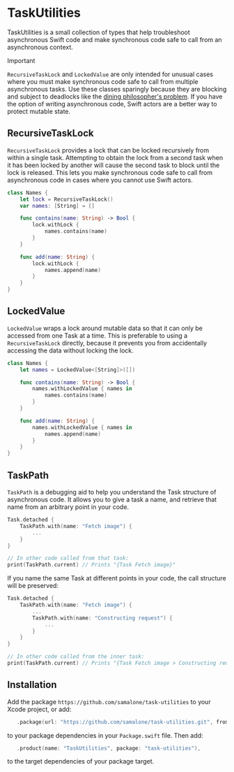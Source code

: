 # TaskUtilities

TaskUtilities is a small collection of types that help troubleshoot asynchronous
Swift code and make synchronous code safe to call from an asynchronous context.

> [!IMPORTANT]
> `RecursiveTaskLock` and `LockedValue` are only intended for unusual
> cases where you must make synchronous code safe to call from multiple
> asynchronous tasks. Use these classes sparingly because they are blocking and
> subject to deadlocks like the
> [dining philosopher's problem](https://en.wikipedia.org/wiki/Dining_philosophers_problem).
> If you have the option of writing asynchronous code, Swift actors are a better
> way to protect mutable state.

## RecursiveTaskLock

`RecursiveTaskLock` provides a lock that can be locked recursively from within a
single task. Attempting to obtain the lock from a second task when it has been
locked by another will cause the second task to block until the lock is
released. This lets you make synchronous code safe to call from asynchronous
code in cases where you cannot use Swift actors.

```swift
class Names {
    let lock = RecursiveTaskLock()
    var names: [String] = []

    func contains(name: String) -> Bool {
        lock.withLock {
            names.contains(name)
        }
    }

    func add(name: String) {
        lock.withLock {
            names.append(name)
        }
    }
}
```

## LockedValue

`LockedValue` wraps a lock around mutable data so that it can only be accessed
from one Task at a time. This is preferable to using a `RecursiveTaskLock`
directly, because it prevents you from accidentally accessing the data without
locking the lock.

```swift
class Names {
    let names = LockedValue<[String]>([])

    func contains(name: String) -> Bool {
        names.withLockedValue { names in
            names.contains(name)
        }
    }

    func add(name: String) {
        names.withLockedValue { names in
            names.append(name)
        }
    }
}
```

## TaskPath

`TaskPath` is a debugging aid to help you understand the Task structure of
asynchronous code. It allows you to give a task a name, and retrieve that name
from an arbitrary point in your code.

```swift
Task.detached {
    TaskPath.with(name: "Fetch image") {
        ...
    }
}

// In other code called from that task:
print(TaskPath.current) // Prints "{Task Fetch image}"
```

If you name the same Task at different points in your code, the call structure
will be preserved:

```swift
Task.detached {
    TaskPath.with(name: "Fetch image") {
        ...
        TaskPath.with(name: "Constructing request") {
            ...
        }
    }
}

// In other code called from the inner task:
print(TaskPath.current) // Prints "{Task Fetch image > Constructing request}"
```

## Installation

Add the package `https://github.com/samalone/task-utilities` to your Xcode
project, or add:

```swift
   .package(url: "https://github.com/samalone/task-utilities.git", from: "1.0.0"),
```

to your package dependencies in your `Package.swift` file. Then add:

```swift
   .product(name: "TaskUtilities", package: "task-utilities"),
```

to the target dependencies of your package target.
